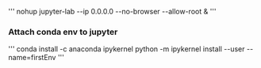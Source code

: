 '''
nohup jupyter-lab --ip 0.0.0.0 --no-browser --allow-root &
'''
### Attach conda env to jupyter
'''
conda install -c anaconda ipykernel
python -m ipykernel install --user --name=firstEnv
'''